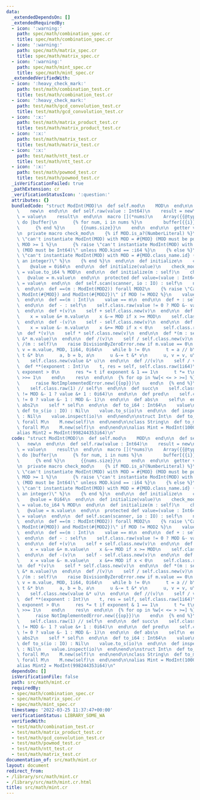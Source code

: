 ```yaml
---
data:
  _extendedDependsOn: []
  _extendedRequiredBy:
  - icon: ':warning:'
    path: spec/math/combination_spec.cr
    title: spec/math/combination_spec.cr
  - icon: ':warning:'
    path: spec/math/matrix_spec.cr
    title: spec/math/matrix_spec.cr
  - icon: ':warning:'
    path: spec/math/mint_spec.cr
    title: spec/math/mint_spec.cr
  _extendedVerifiedWith:
  - icon: ':heavy_check_mark:'
    path: test/math/combination_test.cr
    title: test/math/combination_test.cr
  - icon: ':heavy_check_mark:'
    path: test/math/gcd_convolution_test.cr
    title: test/math/gcd_convolution_test.cr
  - icon: ':x:'
    path: test/math/matrix_product_test.cr
    title: test/math/matrix_product_test.cr
  - icon: ':x:'
    path: test/math/matrix_test.cr
    title: test/math/matrix_test.cr
  - icon: ':x:'
    path: test/math/ntt_test.cr
    title: test/math/ntt_test.cr
  - icon: ':x:'
    path: test/math/powmod_test.cr
    title: test/math/powmod_test.cr
  _isVerificationFailed: true
  _pathExtension: cr
  _verificationStatusIcon: ':question:'
  attributes: {}
  bundledCode: "struct ModInt(MOD)\n  def self.mod\n    MOD\n  end\n\n  def self.zero\n\
    \    new\n  end\n\n  def self.raw(value : Int64)\n    result = new\n    result.value\
    \ = value\n    result\n  end\n\n  macro [](*nums)\n    Array({{@type}}).build({{nums.size}})\
    \ do |buffer|\n      {% for num, i in nums %}\n        buffer[{{i}}] = {{@type}}.new({{num}})\n\
    \      {% end %}\n      {{nums.size}}\n    end\n  end\n\n  getter value : Int64\n\
    \n  private macro check_mod\n    {% if MOD.is_a?(NumberLiteral) %}\n      {% raise\
    \ \"can't instantiate ModInt(MOD) with MOD = #{MOD} (MOD must be positive)\" unless\
    \ MOD >= 1 %}\n      {% raise \"can't instantiate ModInt(MOD) with MOD = #{MOD.kind}\
    \ (MOD must be Int64)\" unless MOD.kind == :i64 %}\n    {% else %}\n      {% raise\
    \ \"can't instantiate ModInt(MOD) with MOD = #{MOD.class_name.id} (MOD must be\
    \ an integer)\" %}\n    {% end %}\n  end\n\n  def initialize\n    check_mod\n\
    \    @value = 0i64\n  end\n\n  def initialize(value)\n    check_mod\n    @value\
    \ = value.to_i64 % MOD\n  end\n\n  def initialize(m : self)\n    check_mod\n \
    \   @value = m.value\n  end\n\n  protected def value=(value : Int64)\n    @value\
    \ = value\n  end\n\n  def self.scan(scanner, io : IO) : self\n    new scanner.i64(io)\n\
    \  end\n\n  def ==(m : ModInt(MOD2)) forall MOD2\n    {% raise \"Can't compare\
    \ ModInt(#{MOD}) and ModInt(#{MOD2})\" if MOD != MOD2 %}\n    value == m.value\n\
    \  end\n\n  def ==(m : Int)\n    value == m\n  end\n\n  def + : self\n    self\n\
    \  end\n\n  def - : self\n    self.class.raw(value != 0 ? MOD &- value : 0i64)\n\
    \  end\n\n  def +(v)\n    self + self.class.new(v)\n  end\n\n  def +(m : self)\n\
    \    x = value &+ m.value\n    x &-= MOD if x >= MOD\n    self.class.raw(x)\n\
    \  end\n\n  def -(v)\n    self - self.class.new(v)\n  end\n\n  def -(m : self)\n\
    \    x = value &- m.value\n    x &+= MOD if x < 0\n    self.class.raw(x)\n  end\n\
    \n  def *(v)\n    self * self.class.new(v)\n  end\n\n  def *(m : self)\n    self.class.new(value\
    \ &* m.value)\n  end\n\n  def /(v)\n    self / self.class.new(v)\n  end\n\n  def\
    \ /(m : self)\n    raise DivisionByZeroError.new if m.value == 0\n    a, b, u,\
    \ v = m.value, MOD, 1i64, 0i64\n    while b != 0\n      t = a // b\n      a &-=\
    \ t &* b\n      a, b = b, a\n      u &-= t &* v\n      u, v = v, u\n    end\n\
    \    self.class.new(value &* u)\n  end\n\n  def //(v)\n    self / v\n  end\n\n\
    \  def **(exponent : Int)\n    t, res = self, self.class.raw(1i64)\n    while\
    \ exponent > 0\n      res *= t if exponent & 1 == 1\n      t *= t\n      exponent\
    \ >>= 1\n    end\n    res\n  end\n\n  {% for op in %w[< <= > >=] %}\n    def {{op.id}}(other)\n\
    \      raise NotImplementedError.new({{op}})\n    end\n  {% end %}\n\n  def inv\n\
    \    self.class.raw(1) // self\n  end\n\n  def succ\n    self.class.raw(value\
    \ != MOD &- 1 ? value &+ 1 : 0i64)\n  end\n\n  def pred\n    self.class.raw(value\
    \ != 0 ? value &- 1 : MOD &- 1)\n  end\n\n  def abs\n    self\n  end\n\n  def\
    \ abs2\n    self * self\n  end\n\n  def to_i64 : Int64\n    value\n  end\n\n \
    \ def to_s(io : IO) : Nil\n    value.to_s(io)\n  end\n\n  def inspect(io : IO)\
    \ : Nil\n    value.inspect(io)\n  end\nend\n\nstruct Int\n  def to_m(type : M.class)\
    \ forall M\n    M.new(self)\n  end\nend\n\nclass String\n  def to_m(type : M.class)\
    \ forall M\n    M.new(self)\n  end\nend\n\nalias Mint = ModInt(1000000007i64)\n\
    alias Mint2 = ModInt(998244353i64)\n"
  code: "struct ModInt(MOD)\n  def self.mod\n    MOD\n  end\n\n  def self.zero\n \
    \   new\n  end\n\n  def self.raw(value : Int64)\n    result = new\n    result.value\
    \ = value\n    result\n  end\n\n  macro [](*nums)\n    Array({{@type}}).build({{nums.size}})\
    \ do |buffer|\n      {% for num, i in nums %}\n        buffer[{{i}}] = {{@type}}.new({{num}})\n\
    \      {% end %}\n      {{nums.size}}\n    end\n  end\n\n  getter value : Int64\n\
    \n  private macro check_mod\n    {% if MOD.is_a?(NumberLiteral) %}\n      {% raise\
    \ \"can't instantiate ModInt(MOD) with MOD = #{MOD} (MOD must be positive)\" unless\
    \ MOD >= 1 %}\n      {% raise \"can't instantiate ModInt(MOD) with MOD = #{MOD.kind}\
    \ (MOD must be Int64)\" unless MOD.kind == :i64 %}\n    {% else %}\n      {% raise\
    \ \"can't instantiate ModInt(MOD) with MOD = #{MOD.class_name.id} (MOD must be\
    \ an integer)\" %}\n    {% end %}\n  end\n\n  def initialize\n    check_mod\n\
    \    @value = 0i64\n  end\n\n  def initialize(value)\n    check_mod\n    @value\
    \ = value.to_i64 % MOD\n  end\n\n  def initialize(m : self)\n    check_mod\n \
    \   @value = m.value\n  end\n\n  protected def value=(value : Int64)\n    @value\
    \ = value\n  end\n\n  def self.scan(scanner, io : IO) : self\n    new scanner.i64(io)\n\
    \  end\n\n  def ==(m : ModInt(MOD2)) forall MOD2\n    {% raise \"Can't compare\
    \ ModInt(#{MOD}) and ModInt(#{MOD2})\" if MOD != MOD2 %}\n    value == m.value\n\
    \  end\n\n  def ==(m : Int)\n    value == m\n  end\n\n  def + : self\n    self\n\
    \  end\n\n  def - : self\n    self.class.raw(value != 0 ? MOD &- value : 0i64)\n\
    \  end\n\n  def +(v)\n    self + self.class.new(v)\n  end\n\n  def +(m : self)\n\
    \    x = value &+ m.value\n    x &-= MOD if x >= MOD\n    self.class.raw(x)\n\
    \  end\n\n  def -(v)\n    self - self.class.new(v)\n  end\n\n  def -(m : self)\n\
    \    x = value &- m.value\n    x &+= MOD if x < 0\n    self.class.raw(x)\n  end\n\
    \n  def *(v)\n    self * self.class.new(v)\n  end\n\n  def *(m : self)\n    self.class.new(value\
    \ &* m.value)\n  end\n\n  def /(v)\n    self / self.class.new(v)\n  end\n\n  def\
    \ /(m : self)\n    raise DivisionByZeroError.new if m.value == 0\n    a, b, u,\
    \ v = m.value, MOD, 1i64, 0i64\n    while b != 0\n      t = a // b\n      a &-=\
    \ t &* b\n      a, b = b, a\n      u &-= t &* v\n      u, v = v, u\n    end\n\
    \    self.class.new(value &* u)\n  end\n\n  def //(v)\n    self / v\n  end\n\n\
    \  def **(exponent : Int)\n    t, res = self, self.class.raw(1i64)\n    while\
    \ exponent > 0\n      res *= t if exponent & 1 == 1\n      t *= t\n      exponent\
    \ >>= 1\n    end\n    res\n  end\n\n  {% for op in %w[< <= > >=] %}\n    def {{op.id}}(other)\n\
    \      raise NotImplementedError.new({{op}})\n    end\n  {% end %}\n\n  def inv\n\
    \    self.class.raw(1) // self\n  end\n\n  def succ\n    self.class.raw(value\
    \ != MOD &- 1 ? value &+ 1 : 0i64)\n  end\n\n  def pred\n    self.class.raw(value\
    \ != 0 ? value &- 1 : MOD &- 1)\n  end\n\n  def abs\n    self\n  end\n\n  def\
    \ abs2\n    self * self\n  end\n\n  def to_i64 : Int64\n    value\n  end\n\n \
    \ def to_s(io : IO) : Nil\n    value.to_s(io)\n  end\n\n  def inspect(io : IO)\
    \ : Nil\n    value.inspect(io)\n  end\nend\n\nstruct Int\n  def to_m(type : M.class)\
    \ forall M\n    M.new(self)\n  end\nend\n\nclass String\n  def to_m(type : M.class)\
    \ forall M\n    M.new(self)\n  end\nend\n\nalias Mint = ModInt(1000000007i64)\n\
    alias Mint2 = ModInt(998244353i64)\n"
  dependsOn: []
  isVerificationFile: false
  path: src/math/mint.cr
  requiredBy:
  - spec/math/combination_spec.cr
  - spec/math/matrix_spec.cr
  - spec/math/mint_spec.cr
  timestamp: '2022-03-25 11:37:47+00:00'
  verificationStatus: LIBRARY_SOME_WA
  verifiedWith:
  - test/math/combination_test.cr
  - test/math/matrix_product_test.cr
  - test/math/gcd_convolution_test.cr
  - test/math/powmod_test.cr
  - test/math/ntt_test.cr
  - test/math/matrix_test.cr
documentation_of: src/math/mint.cr
layout: document
redirect_from:
- /library/src/math/mint.cr
- /library/src/math/mint.cr.html
title: src/math/mint.cr
---
```


